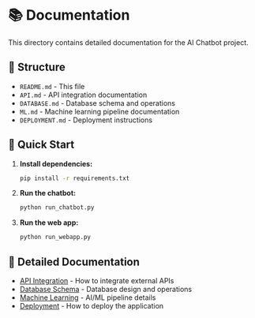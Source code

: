 # 📚 Documentation

This directory contains detailed documentation for the AI Chatbot project.

## 📁 Structure

- `README.md` - This file
- `API.md` - API integration documentation
- `DATABASE.md` - Database schema and operations
- `ML.md` - Machine learning pipeline documentation
- `DEPLOYMENT.md` - Deployment instructions

## 🚀 Quick Start

1. **Install dependencies:**
   ```bash
   pip install -r requirements.txt
   ```

2. **Run the chatbot:**
   ```bash
   python run_chatbot.py
   ```

3. **Run the web app:**
   ```bash
   python run_webapp.py
   ```

## 📖 Detailed Documentation

- [API Integration](API.md) - How to integrate external APIs
- [Database Schema](DATABASE.md) - Database design and operations
- [Machine Learning](ML.md) - AI/ML pipeline details
- [Deployment](DEPLOYMENT.md) - How to deploy the application
